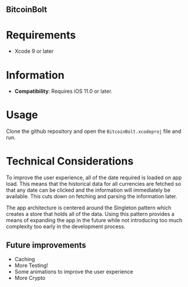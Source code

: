## BitcoinBolt


# Requirements

- Xcode 9 or later

# Information

- **Compatibility**: Requires iOS 11.0 or later.


# Usage

Clone the github repository and open the `BitcoinBolt.xcodeproj` file and run.




# Technical Considerations

To improve the user experience, all of the date required is loaded on app load. This means that the historical data for all currencies are fetched so that any date can be clicked and the information will immediately be available. This cuts down on fetching and parsing the information later.

The app architecture is centered around the Singleton pattern which creates a store that holds all of the data. Using this pattern provides a means of expanding the app in the future while not introducing too much complexity too early in the development process.

## Future improvements
- Caching
- More Testing!
- Some animations to improve the user experience
- More Crypto






